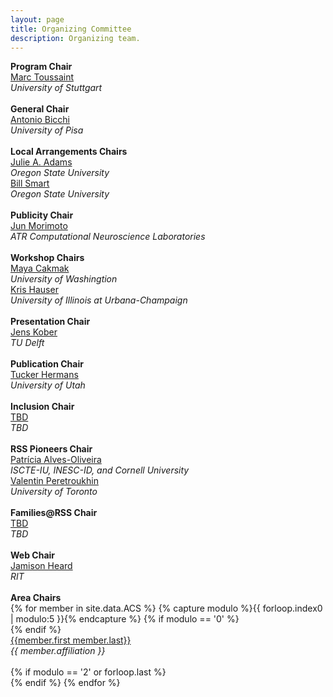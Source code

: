 ```yaml
---
layout: page
title: Organizing Committee
description: Organizing team.
---
```

<div>
    <div class="row text-center">
            <b>Program Chair</b><br>
            <a href="http://ipvs.informatik.uni-stuttgart.de/mlr/marc/">Marc Toussaint</a><br>
            <i>University of Stuttgart</i><br>
            <br>
	    <b>General Chair</b><br>
            <a href="https://www.iit.it/people/antonio-bicchi">Antonio Bicchi</a><br>
            <i>University of Pisa</i><br>
            <br>
            <b>Local Arrangements Chairs</b><br>
            <a href="https://eecs.oregonstate.edu/people/adams-julie" >Julie A. Adams</a><br>
            <i>Oregon State University</i><br>
			<a href="https://mime.oregonstate.edu/people/smart" >Bill Smart</a><br>
            <i>Oregon State University</i><br>
            <br>
            <b>Publicity Chair</b><br>
            <a href="https://bicr.atr.jp/~xmorimo/">Jun Morimoto</a><br>
            <i>ATR Computational Neuroscience Laboratories</i><br>
            <br>
	    <b>Workshop Chairs</b><br>
            <a href="https://homes.cs.washington.edu/~mcakmak/" >Maya Cakmak</a><br>
            <i>University of Washingtion</i><br>
	    <a href="https://kkhauser.web.illinois.edu/" >Kris Hauser</a><br>
            <i>University of Illinois at Urbana-Champaign</i><br>
            <br>
	    <b>Presentation Chair</b><br>
            <a href="http://www.jenskober.de/">Jens Kober</a><br>
            <i>TU Delft</i><br>
            <br>
	    <b>Publication Chair</b><br>
            <a href="http://www.cs.utah.edu/~thermans/">Tucker Hermans</a><br>
            <i>University of Utah</i><br>
            <br>
	    <b>Inclusion Chair</b><br>
            <a href="TBD">TBD</a><br>
            <i>TBD</i><br>
            <br>
	    <b>RSS Pioneers Chair</b><br>
            <a href="https://patricialvesoliveira.com/">Patrícia Alves-Oliveira</a><br>
            <i>ISCTE-IU, INESC-ID, and Cornell University</i><br>
	    <a href="http://valentinp.com/">Valentin Peretroukhin</a><br>
            <i>University of Toronto</i><br>
            <br>
	    <b>Families@RSS Chair</b><br>
            <a href="TBD">TBD</a><br>
            <i>TBD</i><br>
            <br>
            <b>Web Chair</b><br>
            <a href="https://www.rit.edu/directory/jrheee-jamison-heard">Jamison Heard</a><br>
            <i>RIT</i><br>
            <br>
    </div>
    <div id="area-chairs" class="row text-center">
        <b>Area Chairs</b><br>
    {% for member in site.data.ACS %}
    {% capture modulo %}{{ forloop.index0 | modulo:5 }}{% endcapture %}
    {% if modulo == '0' %}<div class="row text-center">{% endif %}
        <div class="col-sm-4">
            <a href="{{ member.Link }}">{{member.first member.last}}</a><br>
            <i>{{ member.affiliation }}</i><br>
            <br>
        </div>
    {% if modulo == '2' or forloop.last %}</div>{% endif %}
    {% endfor %}
    </div>
</div>
